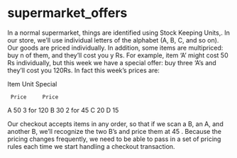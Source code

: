 # supermarket_offers

In a normal supermarket, things are identified using Stock Keeping Units,. In our store, we’ll use individual letters of the alphabet (A, B, C, and so on). Our goods are priced individually. In addition, some items are multipriced: buy n of them, and they’ll cost you y Rs. For example, item ‘A’ might cost 50 Rs individually, but this week we have a special offer: buy three ‘A’s and they’ll cost you 120Rs. In fact this week’s prices are:

Item Unit Special

     Price     Price
A     50       3 for 120
B     30       2 for 45
C     20
D     15

Our checkout accepts items in any order, so that if we scan a B, an A, and another B, we’ll recognize the two B’s and price them at 45 . Because the pricing changes frequently, we need to be able to pass in a set of pricing rules each time we start handling a checkout transaction.
